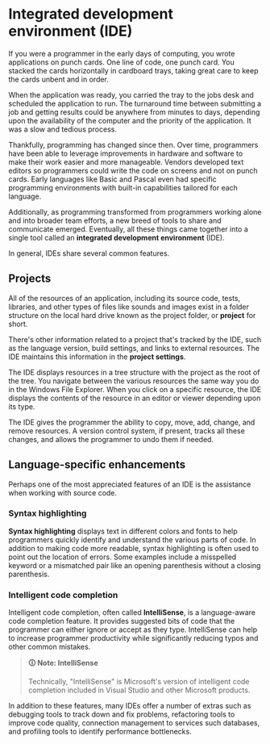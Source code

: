 # Integrated development environment (IDE)

If you were a programmer in the early days of computing, you wrote applications on punch cards. One line of code, one punch card. You stacked the cards horizontally in cardboard trays, taking great care to keep the cards unbent and in order.

When the application was ready, you carried the tray to the jobs desk and scheduled the application to run. The turnaround time between submitting a job and getting results could be anywhere from minutes to days, depending upon the availability of the computer and the priority of the application. It was a slow and tedious process.

Thankfully, programming has changed since then. Over time, programmers have been able to leverage improvements in hardware and software to make their work easier and more manageable. Vendors developed text editors so programmers could write the code on screens and not on punch cards. Early languages like Basic and Pascal even had specific programming environments with built-in capabilities tailored for each language.

Additionally, as programming transformed from programmers working alone and into broader team efforts, a new breed of tools to share and communicate emerged. Eventually, all these things came together into a single tool called an **integrated development environment** (IDE).

In general, IDEs share several common features.

## Projects

All of the resources of an application, including its source code, tests, libraries, and other types of files like sounds and images exist in a folder structure on the local hard drive known as the project folder, or **project** for short.

There's other information related to a project that's tracked by the IDE, such as the language version, build settings, and links to external resources. The IDE maintains this information in the **project settings**.

The IDE displays resources in a tree structure with the project as the root of the tree. You navigate between the various resources the same way you do in the Windows File Explorer. When you click on a specific resource, the IDE displays the contents of the resource in an editor or viewer depending upon its type.

The IDE gives the programmer the ability to copy, move, add, change, and remove resources. A version control system, if present, tracks all these changes, and allows the programmer to undo them if needed.

## Language-specific enhancements

Perhaps one of the most appreciated features of an IDE is the assistance when working with source code.

### Syntax highlighting

**Syntax highlighting** displays text in different colors and fonts to help programmers quickly identify and understand the various parts of code. In addition to making code more readable, syntax highlighting is often used to point out the location of errors. Some examples include a misspelled keyword or a mismatched pair like an opening parenthesis without a closing parenthesis.

### Intelligent code completion

Intelligent code completion, often called **IntelliSense**, is a language-aware code completion feature. It provides suggested bits of code that the programmer can either ignore or accept as they type. IntelliSense can help to increase programmer productivity while significantly reducing typos and other common mistakes.

>**🛈 Note: IntelliSense**
>
>Technically, "IntelliSense" is Microsoft's version of intelligent code completion included in Visual Studio and other Microsoft products.

In addition to these features, many IDEs offer a number of extras such as debugging tools to track down and fix problems, refactoring tools to improve code quality, connection management to services such databases, and profiling tools to identify performance bottlenecks.
